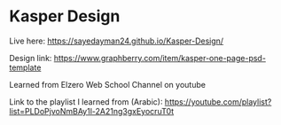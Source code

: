 # Kasper Design
 Live here: https://sayedayman24.github.io/Kasper-Design/
 
 Design link: https://www.graphberry.com/item/kasper-one-page-psd-template
 
 Learned from Elzero Web School Channel on youtube 
 
 Link to the playlist I learned from (Arabic): https://youtube.com/playlist?list=PLDoPjvoNmBAy1l-2A21ng3gxEyocruT0t
